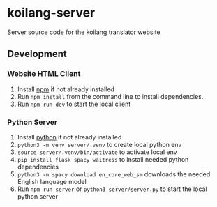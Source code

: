 # koilang-server

Server source code for the koilang translator website

## Development

### Website HTML Client
1. Install [npm](https://docs.npmjs.com/downloading-and-installing-node-js-and-npm)  if not already installed
1. Run `npm install` from the command line to install dependencies.
1. Run `npm run dev` to start the local client

### Python Server
1. Install [python](https://www.python.org/downloads/) if not already installed
1. `python3 -m venv server/.venv` to create local python env
1. `source server/.venv/bin/activate` to activate local env
1. `pip install flask spacy waitress` to install needed python dependencies
1. `python3 -m spacy download en_core_web_sm` downloads the needed English language model
1. Run `npm run server` or `python3 server/server.py` to start the local python server





